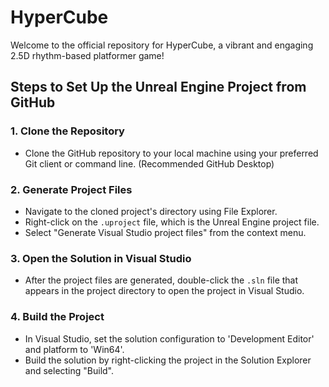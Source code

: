 # HyperCube
Welcome to the official repository for HyperCube, a vibrant and engaging 2.5D rhythm-based platformer game!

## Steps to Set Up the Unreal Engine Project from GitHub

### 1. Clone the Repository
- Clone the GitHub repository to your local machine using your preferred Git client or command line. (Recommended GitHub Desktop)

### 2. Generate Project Files
- Navigate to the cloned project's directory using File Explorer.
- Right-click on the `.uproject` file, which is the Unreal Engine project file.
- Select "Generate Visual Studio project files" from the context menu.

### 3. Open the Solution in Visual Studio
- After the project files are generated, double-click the `.sln` file that appears in the project directory to open the project in Visual Studio.

### 4. Build the Project
- In Visual Studio, set the solution configuration to 'Development Editor' and platform to 'Win64'.
- Build the solution by right-clicking the project in the Solution Explorer and selecting "Build".
